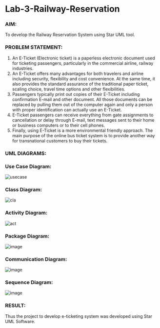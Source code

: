 # Lab-3-Railway-Reservation

### AIM:
To develop the Railway Reservation System using Star UML tool.
### PROBLEM STATEMENT:
1. An E-Ticket (Electronic ticket) is a paperless electronic document used for ticketing
passengers, particularly in the commercial airline, railway industries.
2. An E-Ticket offers many advantages for both travelers and airline including security,
flexibility and cost convenience. At the same time, it also provides the standard assurance of
the traditional paper ticket, scaling choice, travel time options and other flexibilities.
3. Passengers typically print out copies of their E-Ticket including confirmation E-mail
and other document. All those documents can be replaced by pulling them out of the computer
again and only a person with proper identification can actually use an E-Ticket.
4. E-Ticket passengers can receive everything from gate assignments to cancellation or
delay through E-mail, text messages sent to their home or business computers or to their cell
phones.
5. Finally, using E-Ticket is a more environmental friendly approach. The main purpose
of the online bus ticket system is to provide another way for transnational customers to buy
their tickets.
### UML DIAGRAMS:
### Use Case Diagram:
![usecase](https://github.com/pradeepsiva20/Lab-3-Railway-Reservation/assets/120539823/d68b5993-376e-4264-91bc-6ae62fb49488)

### Class Diagram:
![cla](https://github.com/pradeepsiva20/Lab-3-Railway-Reservation/assets/120539823/c69aff99-80d6-4919-8085-3582a2a8bd22)

### Activity Diagram:
![act](https://github.com/pradeepsiva20/Lab-3-Railway-Reservation/assets/120539823/27c03d97-9cee-4b69-af91-861e8b474b95)


### Package Diagram:
![image](https://github.com/Selvakumar525/Lab-3-Railway-Reservation/assets/120643262/a2f8e4fd-56cd-43cd-a74b-8c09a5d16cb4)

### Communication Diagram:
![image](https://github.com/Selvakumar525/Lab-3-Railway-Reservation/assets/120643262/435df004-0e34-464d-a03a-14f6e758bf48)

### Sequence Diagram:
![image](https://github.com/Selvakumar525/Lab-3-Railway-Reservation/assets/120643262/85d44fa6-c693-4152-a636-05ed543940ea)

### RESULT:
Thus the project to develop e-ticketing system was developed using Star UML Software.
